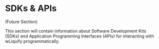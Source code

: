 # SDKs & APIs

(Future Section)

This section will contain information about Software Development Kits (SDKs) and Application Programming Interfaces (APIs) for interacting with wLiquify programmatically. 